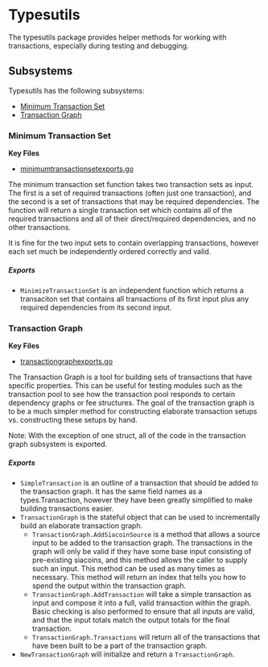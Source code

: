 # Typesutils

The typesutils package provides helper methods for working with transactions,
especially during testing and debugging.

## Subsystems

Typesutils has the following subsystems:
 - [Minimum Transaction Set](#minimum-transaction-set)
 - [Transaction Graph](#transaction-graph)

### Minimum Transaction Set
**Key Files**
 - [minimumtransactionsetexports.go](./minimumtransactionsetexports.go)

The minimum transaction set function takes two transaction sets as input. The
first is a set of required transactions (often just one transaction), and the
second is a set of transactions that may be required dependencies. The function
will return a single transaction set which contains all of the required
transactions and all of their direct/required dependencies, and no other
transactions.

It is fine for the two input sets to contain overlapping transactions, however
each set much be independently ordered correctly and valid.

##### Exports

 - `MinimizeTransactionSet` is an independent function which returns a
   transaciton set that contains all transactions of its first input plus any
   required dependencies from its second input.

### Transaction Graph
**Key Files**
 - [transactiongraphexports.go](./transactiongraphexports.go)

The Transaction Graph is a tool for building sets of transactions that have
specific properties. This can be useful for testing modules such as the
transaction pool to see how the transaction pool responds to certain dependency
graphs or fee structures. The goal of the transaction graph is to be a much
simpler method for constructing elaborate transaction setups vs. constructing
these setups by hand.

Note: With the exception of one struct, all of the code in the transaction graph
subsystem is exported.

##### Exports

 - `SimpleTransaction` is an outline of a transaction that should be added to
   the transaction graph. It has the same field names as a types.Transaction,
   however they have been greatly simplified to make building transactions
   easier.
 - `TransactionGraph` is the stateful object that can be used to incrementally
   build an elaborate transaction graph.
   - `TransactionGraph.AddSiacoinSource` is a method that allows a source input
	 to be added to the transaction graph. The transactions in the graph will
	 only be valid if they have some base input consisting of pre-existing
	 siacoins, and this method allows the caller to supply such an input. This
	 method can be used as many times as necessary. This method will return an
	 index that tells you how to spend the output within the transaction graph.
   - `TransactionGraph.AddTransaction` will take a simple transaction as input
	 and compose it into a full, valid transaction within the graph. Basic
	 checking is also performed to ensure that all inputs are valid, and that
	 the input totals match the output totals for the final transaction.
   - `TransactionGraph.Transactions` will return all of the transactions that
	 have been built to be a part of the transaction graph.
- `NewTransactionGraph` will initialize and return a `TransactionGraph`.
